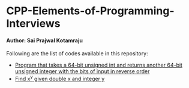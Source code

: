# CPP-Elements-of-Programming-Interviews

#### Author: Sai Prajwal Kotamraju

Following are the list of codes available in this repository:
- [Program that takes a 64-bit unsigned int and returns another 64-bit unsigned integer with the bits of input in reverse order](3-reverse-bits-in-number.cpp)
- [Find x<sup>y</sup> given double x and integer y](4-x-raised-to-power-of-y.cpp)